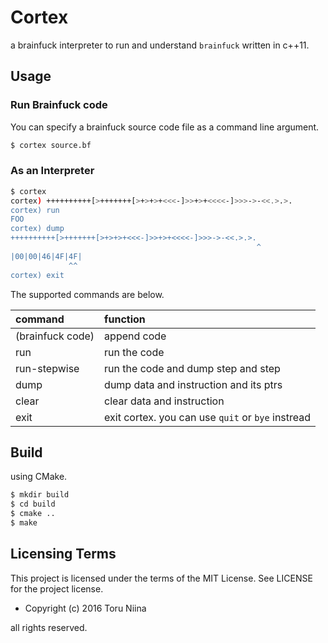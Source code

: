 Cortex
====

a brainfuck interpreter to run and understand `brainfuck` written in c++11.

## Usage

### Run Brainfuck code

You can specify a brainfuck source code file as a command line argument.

```sh
$ cortex source.bf
```

### As an Interpreter

```sh
$ cortex
cortex) ++++++++++[>+++++++[>+>+>+<<<-]>>+>+<<<<-]>>>->-<<.>.>.
cortex) run
FOO
cortex) dump
++++++++++[>+++++++[>+>+>+<<<-]>>+>+<<<<-]>>>->-<<.>.>.
                                                       ^
|00|00|46|4F|4F|
             ^^
cortex) exit
```

The supported commands are below.

| command          | function                                          |
|:-----------------|:--------------------------------------------------|
| (brainfuck code) | append code                                       |
| run              | run the code                                      |
| run-stepwise     | run the code and dump step and step               |
| dump             | dump data and instruction and its ptrs            |
| clear            | clear data and instruction                        |
| exit             | exit cortex. you can use `quit` or `bye` instread |

## Build

using CMake.

```sh
$ mkdir build
$ cd build
$ cmake ..
$ make
```

## Licensing Terms
This project is licensed under the terms of the MIT License.
See LICENSE for the project license.

- Copyright (c) 2016 Toru Niina

all rights reserved.
